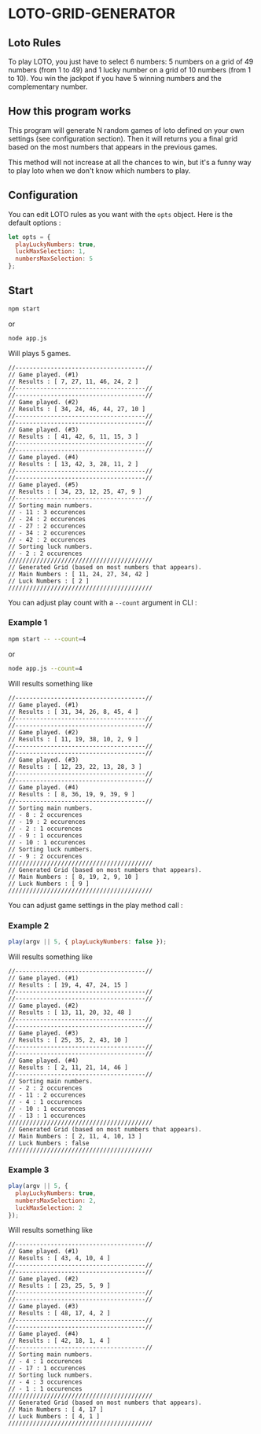 # LOTO-GRID-GENERATOR

## Loto Rules
To play LOTO, you just have to select 6 numbers: 5 numbers on a grid of 49 numbers (from 1 to 49) and 1 lucky number on a grid of 10 numbers (from 1 to 10). 
You win the jackpot if you have 5 winning numbers and the complementary number.

## How this program works
This program will generate N random games of loto defined on your own settings (see configuration section).
Then it will returns you a final grid based on the most numbers that appears in the previous games.

This method will not increase at all the chances to win, but it's a funny way to play loto when we don't know which numbers to play.

## Configuration
You can edit LOTO rules as you want with the `opts` object.
Here is the default options : 
```javascript
let opts = {
  playLuckyNumbers: true,
  luckMaxSelection: 1,
  numbersMaxSelection: 5
};
```

## Start
```bash
npm start
```
or 
```bash
node app.js
```
Will plays 5 games.
```
//-------------------------------------//
// Game played. (#1)
// Results : [ 7, 27, 11, 46, 24, 2 ]
//-------------------------------------//
//-------------------------------------//
// Game played. (#2)
// Results : [ 34, 24, 46, 44, 27, 10 ]
//-------------------------------------//
//-------------------------------------//
// Game played. (#3)
// Results : [ 41, 42, 6, 11, 15, 3 ]
//-------------------------------------//
//-------------------------------------//
// Game played. (#4)
// Results : [ 13, 42, 3, 28, 11, 2 ]
//-------------------------------------//
//-------------------------------------//
// Game played. (#5)
// Results : [ 34, 23, 12, 25, 47, 9 ]
//-------------------------------------//
// Sorting main numbers.
// - 11 : 3 occurences
// - 24 : 2 occurences
// - 27 : 2 occurences
// - 34 : 2 occurences
// - 42 : 2 occurences
// Sorting luck numbers.
// - 2 : 2 occurences
/////////////////////////////////////////
// Generated Grid (based on most numbers that appears).
// Main Numbers : [ 11, 24, 27, 34, 42 ]
// Luck Numbers : [ 2 ]
/////////////////////////////////////////
```

You can adjust play count with a `--count` argument in CLI : 

### Example 1
```bash
npm start -- --count=4
```
or 
```bash
node app.js --count=4
```
Will results something like
```
//-------------------------------------//
// Game played. (#1)
// Results : [ 31, 34, 26, 8, 45, 4 ]
//-------------------------------------//
//-------------------------------------//
// Game played. (#2)
// Results : [ 11, 19, 38, 10, 2, 9 ]
//-------------------------------------//
//-------------------------------------//
// Game played. (#3)
// Results : [ 12, 23, 22, 13, 28, 3 ]
//-------------------------------------//
//-------------------------------------//
// Game played. (#4)
// Results : [ 8, 36, 19, 9, 39, 9 ]
//-------------------------------------//
// Sorting main numbers.
// - 8 : 2 occurences
// - 19 : 2 occurences
// - 2 : 1 occurences
// - 9 : 1 occurences
// - 10 : 1 occurences
// Sorting luck numbers.
// - 9 : 2 occurences
/////////////////////////////////////////
// Generated Grid (based on most numbers that appears).
// Main Numbers : [ 8, 19, 2, 9, 10 ]
// Luck Numbers : [ 9 ]
/////////////////////////////////////////
```

You can adjust game settings in the play method call : 
### Example 2
```javascript
play(argv || 5, { playLuckyNumbers: false });
```
Will results something like
```
//-------------------------------------//
// Game played. (#1)
// Results : [ 19, 4, 47, 24, 15 ]
//-------------------------------------//
//-------------------------------------//
// Game played. (#2)
// Results : [ 13, 11, 20, 32, 48 ]
//-------------------------------------//
//-------------------------------------//
// Game played. (#3)
// Results : [ 25, 35, 2, 43, 10 ]
//-------------------------------------//
//-------------------------------------//
// Game played. (#4)
// Results : [ 2, 11, 21, 14, 46 ]
//-------------------------------------//
// Sorting main numbers.
// - 2 : 2 occurences
// - 11 : 2 occurences
// - 4 : 1 occurences
// - 10 : 1 occurences
// - 13 : 1 occurences
/////////////////////////////////////////
// Generated Grid (based on most numbers that appears).
// Main Numbers : [ 2, 11, 4, 10, 13 ]
// Luck Numbers : false
/////////////////////////////////////////
```
### Example 3
```javascript
play(argv || 5, { 
  playLuckyNumbers: true, 
  numbersMaxSelection: 2, 
  luckMaxSelection: 2 
});
```
Will results something like
```
//-------------------------------------//
// Game played. (#1)
// Results : [ 43, 4, 10, 4 ]
//-------------------------------------//
//-------------------------------------//
// Game played. (#2)
// Results : [ 23, 25, 5, 9 ]
//-------------------------------------//
//-------------------------------------//
// Game played. (#3)
// Results : [ 48, 17, 4, 2 ]
//-------------------------------------//
//-------------------------------------//
// Game played. (#4)
// Results : [ 42, 18, 1, 4 ]
//-------------------------------------//
// Sorting main numbers.
// - 4 : 1 occurences
// - 17 : 1 occurences
// Sorting luck numbers.
// - 4 : 3 occurences
// - 1 : 1 occurences
/////////////////////////////////////////
// Generated Grid (based on most numbers that appears).
// Main Numbers : [ 4, 17 ]
// Luck Numbers : [ 4, 1 ]
/////////////////////////////////////////
```